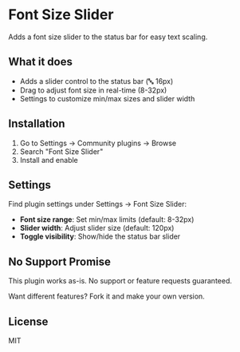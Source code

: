 # Font Size Slider

Adds a font size slider to the status bar for easy text scaling.

## What it does

- Adds a slider control to the status bar (🔤 16px)
- Drag to adjust font size in real-time (8-32px)
- Settings to customize min/max sizes and slider width

## Installation

1. Go to Settings → Community plugins → Browse
2. Search "Font Size Slider" 
3. Install and enable

## Settings

Find plugin settings under Settings → Font Size Slider:

- **Font size range**: Set min/max limits (default: 8-32px)
- **Slider width**: Adjust slider size (default: 120px) 
- **Toggle visibility**: Show/hide the status bar slider

## No Support Promise

This plugin works as-is. No support or feature requests guaranteed.

Want different features? Fork it and make your own version.

## License

MIT